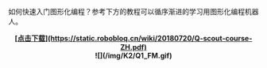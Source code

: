 如何快速入门图形化编程？参考下方的教程可以循序渐进的学习用图形化编程机器人。

<div align=center>
<b><u>[点击下载](https://static.robobloq.cn/wiki/20180720/Q-scout-course-ZH.pdf)</u>

<div align=center>
![](/img/K2/Q1_FM.gif)
